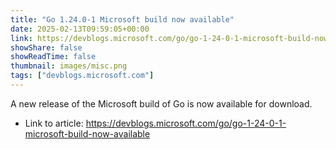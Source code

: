 ```yaml
---
title: "Go 1.24.0-1 Microsoft build now available"
date: 2025-02-13T09:59:05+00:00
link: https://devblogs.microsoft.com/go/go-1-24-0-1-microsoft-build-now-available
showShare: false
showReadTime: false
thumbnail: images/misc.png
tags: ["devblogs.microsoft.com"]
---
```

A new release of the Microsoft build of Go is now available for download.

- Link to article: https://devblogs.microsoft.com/go/go-1-24-0-1-microsoft-build-now-available